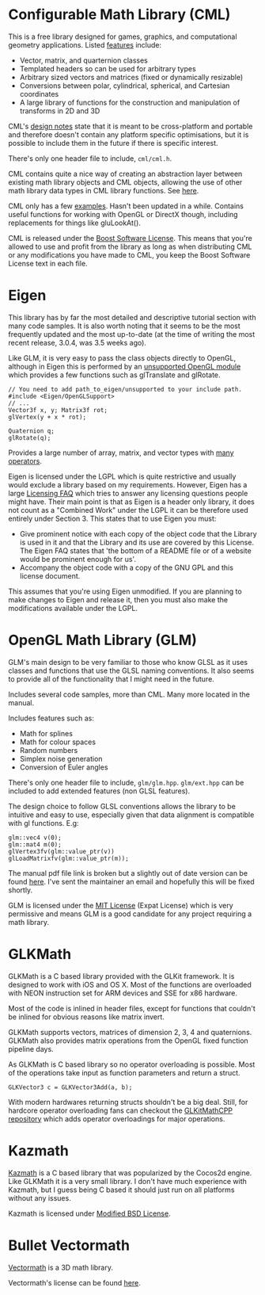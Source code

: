 Configurable Math Library (CML)
===============================
This is a free library designed for games, graphics, and computational geometry
applications. Listed [features](http://cmldev.net/?page_id=8) include:

* Vector, matrix, and quarternion classes
* Templated headers so can be used for arbitrary types
* Arbitrary sized vectors and matrices (fixed or dynamically resizable)
* Conversions between polar, cylindrical, spherical, and Cartesian coordinates
* A large library of functions for the construction and manipulation of
  transforms in 2D and 3D

CML's [design notes](http://cmldev.net/?page_id=594) state that it is meant to
be cross-platform and portable and therefore doesn't contain any platform
specific optimisations, but it is possible to include them in the future if
there is specific interest.

There's only one header file to include, `cml/cml.h`.

CML contains quite a nice way of creating an abstraction layer between existing
math library objects and CML objects, allowing the use of other math library
data types in CML library functions. See [here](http://cmldev.net/?p=424).

CML only has a few [examples](http://cmldev.net/?p=402). Hasn't been updated in
a while.  Contains useful functions for working with OpenGL or DirectX though,
including replacements for things like gluLookAt().

CML is released under the [Boost Software License](http://cmldev.net/?p=430).
This means that you're allowed to use and profit from the library as long as
when distributing CML or any modifications you have made to CML, you keep the
Boost Software License text in each file.

Eigen
=====

This library has by far the most detailed and descriptive tutorial section with
many code samples. It is also worth noting that it seems to be the most
frequently updated and the most up-to-date (at the time of writing the most
recent release, 3.0.4, was 3.5 weeks ago).

Like GLM, it is very easy to pass the class objects directly to OpenGL,
although in Eigen this is performed by an [unsupported OpenGL
module](http://eigen.tuxfamily.org/dox-devel/unsupported/group__OpenGLSUpport__Module.html)
which provides a few functions such as glTranslate and glRotate.

    // You need to add path_to_eigen/unsupported to your include path.
    #include <Eigen/OpenGLSupport>
    // ...
    Vector3f x, y; Matrix3f rot;
    glVertex(y + x * rot);
    
    Quaternion q;
    glRotate(q);

Provides a large number of array, matrix, and vector types with [many
operators](http://eigen.tuxfamily.org/dox/QuickRefPage.html#QuickRef_Types). 



Eigen is licensed under the LGPL which is quite restrictive and usually would
exclude a library based on my requirements. However, Eigen has a large
[Licensing FAQ](http://eigen.tuxfamily.org/index.php?title=Licensing_FAQ) which
tries to answer any licensing questions people might have. Their main point is
that as Eigen is a header only library, it does not count as a "Combined Work"
under the LGPL it can be therefore used entirely under Section 3. This states
that to use Eigen you must:

* Give prominent notice with each copy of the object code that the Library is
  used in it and that the Library and its use are covered by this License. The
  Eigen FAQ states that 'the bottom of a README file or of a website would be
  prominent enough for us'.
* Accompany the object code with a copy of the GNU GPL and this license
  document.

This assumes that you're using Eigen unmodified. If you are planning to make
changes to Eigen and release it, then you must also make the modifications
available under the LGPL.

OpenGL Math Library (GLM)
=========================

GLM's main design to be very familiar to those who know GLSL as it uses classes
and functions that use the GLSL naming conventions. It also seems to provide
all of the functionality that I might need in the future.

Includes several code samples, more than CML. Many more located in the manual.

Includes features such as:

* Math for splines
* Math for colour spaces
* Random numbers
* Simplex noise generation
* Conversion of Euler angles

There's only one header file to include, `glm/glm.hpp`. `glm/ext.hpp` can be
included to add extended features (non GLSL features).

The design choice to follow GLSL conventions allows the library to be intuitive
and easy to use, especially given that data alignment is compatible with gl
functions. E.g:

    glm::vec4 v(0);
    glm::mat4 m(0);
    glVertex3fv(glm::value_ptr(v))
    glLoadMatrixfv(glm::value_ptr(m));

The manual pdf file link is broken but a slightly out of date version can be
found
[here](https://bitbucket.org/alfonse/gltut/src/6332c7f79903/glm-0.9.0.0/doc/glm-manual.pdf).
I've sent the maintainer an email and hopefully this will be fixed shortly. 

GLM is licensed under the [MIT
License](http://en.wikipedia.org/wiki/MIT_License) (Expat License) which is
very permissive and means GLM is a good candidate for any project requiring a
math library.

GLKMath
========

GLKMath is a C based library provided with the GLKit framework. It is designed
to work with iOS and OS X. Most of the functions are overloaded with NEON 
instruction set for ARM devices and SSE for x86 hardware.

Most of the code is inlined in header files, except for functions that couldn't be 
inlined for obvious reasons like matrix invert.

GLKMath supports vectors, matrices of dimension 2, 3, 4 and quaternions. GLKMath
also provides matrix operations from the OpenGL fixed function pipeline days.

As GLKMath is C based library so no operator overloading is possible. Most of the 
operations take input as function parameters and return a struct.

    GLKVector3 c = GLKVector3Add(a, b);

With modern hardwares returning structs shouldn't be a big deal. Still, for hardcore
operator overloading fans can checkout the [GLKitMathCPP repository](https://github.com/darknoon/GLKitMathCPP) which adds operator overloadings for major operations.

Kazmath
========

[Kazmath](https://github.com/Kazade/kazmath) is a C based library that was popularized by the Cocos2d engine. 
Like GLKMath it is a very small library. I don't have much experience with Kazmath, but I guess being C based it should just run on all platforms without any issues.

Kazmath is licensed under [Modified BSD License](https://github.com/Kazade/kazmath/blob/master/LICENSE.md).

Bullet Vectormath
=================

[Vectormath](http://bullet.svn.sourceforge.net/viewvc/bullet/trunk/Extras/vectormathlibrary/) is a 3D math library.

Vectormath's license can be found [here](http://bullet.svn.sourceforge.net/viewvc/bullet/trunk/Extras/vectormathlibrary/LICENSE?revision=1066&view=markup).
